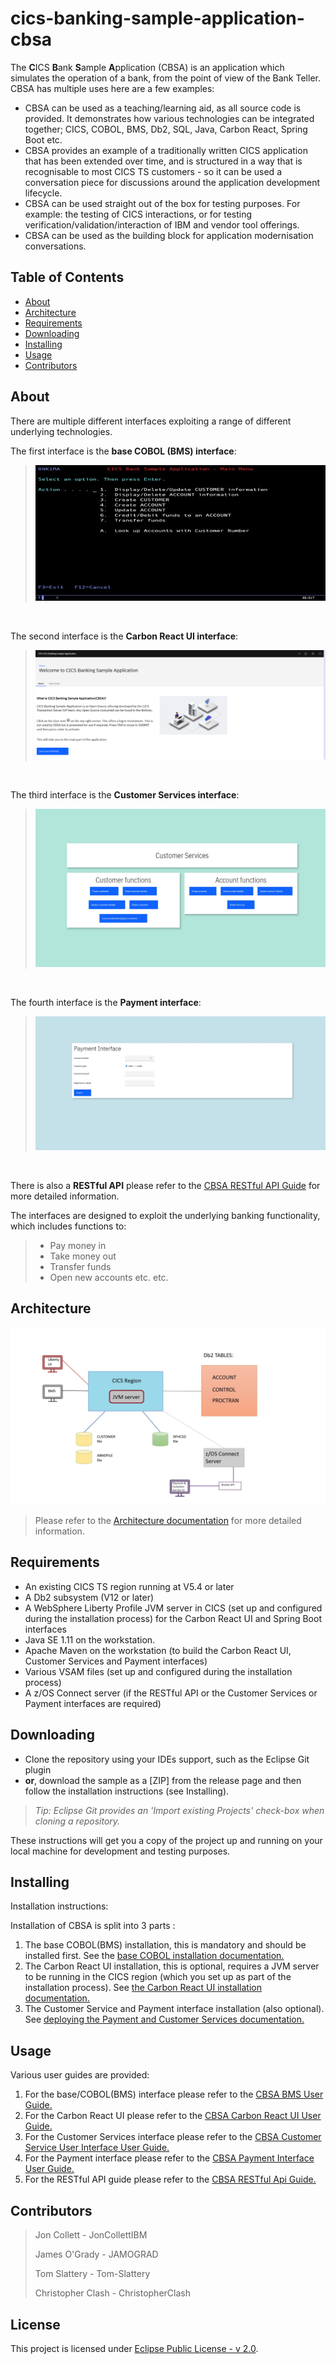 # cics-banking-sample-application-cbsa
The **C**ICS **B**ank **S**ample **A**pplication (CBSA) is an application which simulates the operation of a bank, from the point of view of the Bank Teller. CBSA has multiple uses 
here are a few examples:
  - CBSA can be used as a teaching/learning aid, as all source code is provided. It demonstrates how various technologies can be integrated together; CICS, COBOL, BMS, Db2, SQL, Java, Carbon React, Spring Boot etc. 
  - CBSA provides an example of a traditionally written CICS application that has been extended over time, and is structured in a way that is recognisable to most CICS TS customers - so 
    it can be used a conversation piece for discussions around the application development lifecycle.
  - CBSA can be used straight out of the box for testing purposes. For example: the testing of CICS interactions, or for testing verification/validation/interaction of IBM and vendor tool offerings.
  - CBSA can be used as the building block for application modernisation conversations.


## Table of Contents

- [About](#about)
- [Architecture](#architecture)
- [Requirements](#requirements)
- [Downloading](#downloading)
- [Installing](#installing)
- [Usage](#usage)
- [Contributors](#contributors)

## About
There are multiple different interfaces exploiting a range of different underlying technologies.

The first interface is the **base COBOL (BMS) interface**:
>![Main Menu](./doc/images/Architecture/Baseinstall_CBSA_MAIN_MENU.jpg)
</br>

The second interface is the **Carbon React UI interface**:
> ![Carbon React UI Main Menu](./doc/images/Architecture/CarbonReactUI_MainMenu.png)
</br>

The third interface is the **Customer Services interface**:
> ![CS Landing Page](./doc/images/Architecture/Landing_Page_Small.jpg)
</br>

The fourth interface is the **Payment interface**:
> ![Payment Landing Page](./doc/images/Architecture/Payment_Landing_page_small.jpg)
</br>

There is also a **RESTful API** please refer to the [CBSA RESTful API Guide](https://github.com/cicsdev/cics-banking-sample-application-cbsa/tree/main/etc/usage/springBoot/doc/CBSA_Restful_API_guide.md) for more detailed information.
</br>

The interfaces are designed to exploit the underlying banking functionality, which includes functions to:
> - Pay money in
> - Take money out
> - Transfer funds
> - Open new accounts etc. etc.

## Architecture
![Payment and CS architecture diagram](./doc/images/Architecture/Payment_and_Customer_Services_UI_CBSA_architecture_diagram.jpg)

> Please refer to the [Architecture documentation](https://github.com/cicsdev/cics-banking-sample-application-cbsa/tree/main/doc/CBSA_Architecture_guide.md) for more detailed information.

## Requirements
- An existing CICS TS region running at V5.4 or later
- A Db2 subsystem (V12 or later)
- A WebSphere Liberty Profile JVM server in CICS (set up and configured during the installation process) for the Carbon React UI and Spring Boot interfaces
- Java SE 1.11 on the workstation.
- Apache Maven on the workstation (to build the Carbon React UI, Customer Services and Payment interfaces)
- Various VSAM files (set up and configured during the installation process)
- A z/OS Connect server (if the RESTful API or the Customer Services or Payment interfaces are required)



## Downloading
- Clone the repository using your IDEs support, such as the Eclipse Git plugin
- **or**, download the sample as a [ZIP] from the release page and then follow the installation instructions (see Installing).

>*Tip: Eclipse Git provides an 'Import existing Projects' check-box when cloning a repository.*

These instructions will get you a copy of the project up and running on your local machine for development and testing purposes.

## Installing
Installation instructions:
</br>

Installation of CBSA is split into 3 parts :
  1. The base COBOL(BMS) installation, this is mandatory and should be installed first. See the [base COBOL installation documentation.](https://github.com/cicsdev/cics-banking-sample-application-cbsa/tree/main/etc/install/base/doc/CBSA_base_cobol_installation_instructions.md) 
  2. The Carbon React UI installation, this is optional, requires a JVM server to be running in the CICS region (which you set up as part of the installation process). See [the Carbon React UI installation documentation.](https://github.com/cicsdev/cics-banking-sample-application-cbsa/tree/main/etc/install/carbonReactUI/doc/CBSA_Carbon_React_UI_installation_deployment_guide.md)
  3. The Customer Service and Payment interface installation (also optional). See [deploying the Payment and Customer Services documentation.](https://github.com/cicsdev/cics-banking-sample-application-cbsa/tree/main/etc/install/springBootUI/doc/CBSA_Deploying_the_Payment_Customer_Services_Springboot_apps.md)

## Usage
Various user guides are provided:

  1. For the base/COBOL(BMS) interface please refer to the [CBSA BMS User Guide.](https://github.com/cicsdev/cics-banking-sample-application-cbsa/tree/main/etc/usage/base/doc/CBSA_BMS_User_Guide.md)
  2. For the Carbon React UI please refer to the [CBSA Carbon React UI User Guide.](https://github.com/cicsdev/cics-banking-sample-application-cbsa/tree/main/etc/usage/carbonReactUI/doc/CBSA_Carbon_React_UI_User_Guide.md)
  3. For the Customer Services interface please refer to the [CBSA Customer Service User Interface User Guide.](https://github.com/cicsdev/cics-banking-sample-application-cbsa/tree/main/etc/usage/springBoot/doc/CBSA_Customer_Services_Interface_User_Guide.md)
  4. For the Payment interface please refer to the [CBSA Payment Interface User Guide.](https://github.com/cicsdev/cics-banking-sample-application-cbsa/tree/main/etc/usage/springBoot/doc/CBSA_Payment_Interface_User_Guide.md)
  5. For the RESTful API guide please refer to the [CBSA RESTful Api Guide.](https://github.com/cicsdev/cics-banking-sample-application-cbsa/tree/main/etc/usage/springBoot/doc/CBSA_Restful_API_guide.md)


## Contributors
 > Jon Collett - JonCollettIBM
 >
 > James O'Grady - JAMOGRAD
 > 
 > Tom Slattery - Tom-Slattery
 > 
 > Christopher Clash - ChristopherClash

## License
This project is licensed under [Eclipse Public License - v 2.0](LICENSE). 
